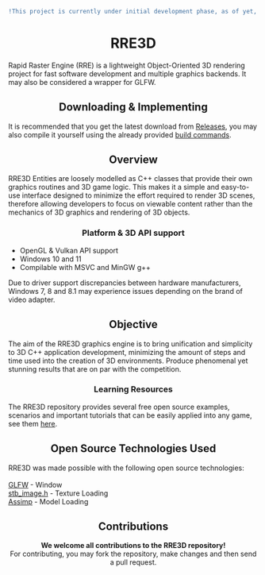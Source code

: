 ```diff
!This project is currently under initial development phase, as of yet, it's not recommended for actual use.
```
<h1 align="center"><strong>RRE3D</strong></h1>
Rapid Raster Engine (RRE) is a lightweight Object-Oriented 3D rendering project for fast software development and multiple graphics backends.
It may also be considered a wrapper for GLFW.

<h2 align="center"><strong>Downloading & Implementing</strong></h2>
It is recommended that you get the latest download from <a href="https://github.com/vortexdevsoftware/RRE3D/releases">Releases</a>, you may also compile it yourself
using the already provided <a href="BUILD.md">build commands</a>.

<h2 align="center"><strong>Overview</strong></h2>
RRE3D Entities are loosely modelled as C++ classes that provide their own graphics routines and 3D game logic. This makes it a simple and easy-to-use interface designed to minimize the effort required to render 3D scenes, therefore allowing developers to focus on viewable content rather than the mechanics of 3D graphics and rendering of 3D objects.

<h3 align="center"><strong>Platform & 3D API support</strong></h3>
<ul>
  <li>OpenGL & Vulkan API support</li>
  <li>Windows 10 and 11</li>
  <li>Compilable with MSVC and MinGW g++</li>
</ul>
Due to driver support discrepancies between hardware manufacturers, Windows 7, 8 and 8.1 may experience issues depending on the brand of video adapter.

<h2 align="center"><strong>Objective</strong></h2>
The aim of the RRE3D graphics engine is to bring unification and simplicity to 3D C++ application development, minimizing the amount of steps and time used into the creation of 3D environments. Produce phenomenal yet stunning results that are on par with the competition. <br>

<h3 align="center">Learning Resources</h3>
The RRE3D repository provides several free open source examples, scenarios and important tutorials that can be easily applied into any game, see them <a href="https://github.com/vortexdevsoftware/RRE3D/tree/main/examples">here</a>.<br>

<h2 align="center"><strong>Open Source Technologies Used</strong></h2>
RRE3D was made possible with the following open source technologies:<br><br>
<a href="https://www.glfw.org/">GLFW</a> - Window<br>
<a href="https://github.com/nothings/stb">stb_image.h</a> - Texture Loading<br>
<a href="http://assimp.org/">Assimp</a> - Model Loading<br>

<h2 align="center"><strong>Contributions</strong></h2>

<p align="center"><strong>We welcome all contributions to the RRE3D repository!</strong><br>
For contributing, you may fork the repository, make changes and then send a pull request.</p>
